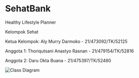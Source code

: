 # SehatBank
Healthy Lifestyle Planner

Kelompok Sehat

Ketua Kelompok: Aly Murry Darmoko - 21/473092/TK/52125

Anggota 1: Thoriqutsani Anastyo Rasnan - 21/479154/TK/52816

Anggota 2: Daru Okta Buana - 21/475397/TK/52480

![Class Diagram](https://imgur.com/a/IVsIcdv)

